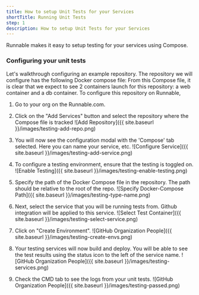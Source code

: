 ```yaml
---
title: How to setup Unit Tests for your Services
shortTitle: Running Unit Tests
step: 1
description: How to setup Unit Tests for your Services
---
```


Runnable makes it easy to setup testing for your services using Compose.

### Configuring your unit tests

Let's walkthrough configuring an example repository. The repository we will configure has the following Docker compose file:
From this Compose file, it is clear that we expect to see 2 containers launch for this repository: a web container and a db container. To configure this repository on Runnable,

1. Go to your org on the Runnable.com.

2. Click on the "Add Services" button and select the repository where the Compose file is tracked
  ![Add Repository]({{ site.baseurl }}/images/testing-add-repo.png)

3. You will now see the configuration modal with the 'Compose' tab selected. Here you can name your service, etc.
  ![Configure Service]({{ site.baseurl }}/images/testing-add-service.png)

4. To configure a testing environment, ensure that the testing is toggled on.
  ![Enable Testing]({{ site.baseurl }}/images/testing-enable-testing.png)

5. Specify the path of the Docker Compose file in the repository. The path should be relative to the root of the repo.
  ![Specify Docker-Compose Path]({{ site.baseurl }}/images/testing-type-name.png)

6. Next, select the service that you will be running tests from. Github integration will be applied to this service.
  ![Select Test Container]({{ site.baseurl }}/images/testing-select-service.png) 

7. Click on "Create Environment".
  ![GitHub Organization People]({{ site.baseurl }}/images/testing-create-envs.png)

8. Your testing services will now build and deploy. You will be able to see the test results using the status icon to the left of the service name.
  ![GitHub Organization People]({{ site.baseurl }}/images/testing-services.png)

9. Check the CMD tab to see the logs from your unit tests.
  ![GitHub Organization People]({{ site.baseurl }}/images/testing-passed.png)
